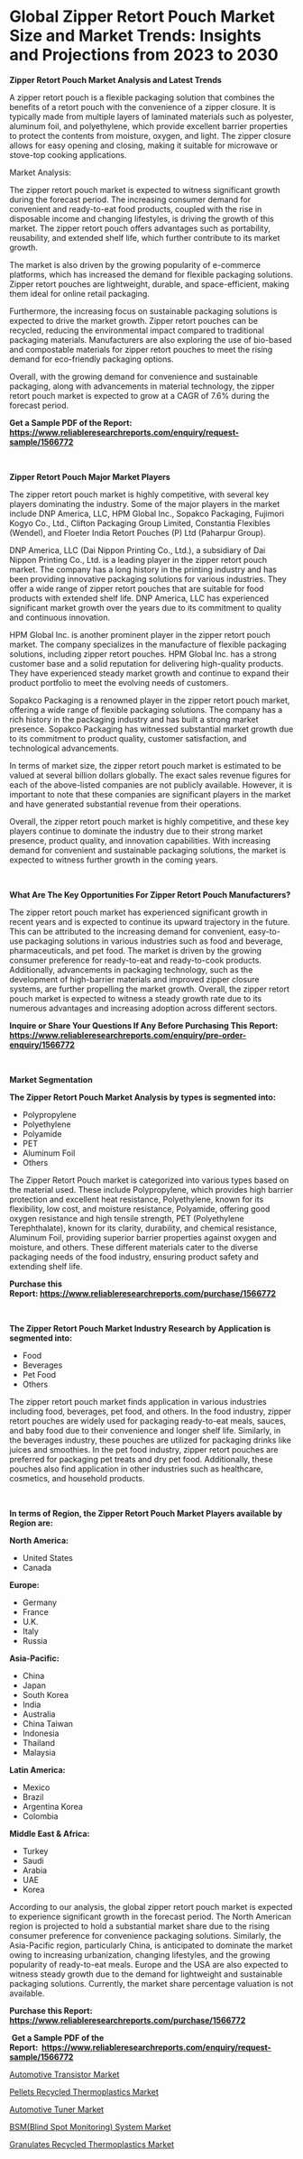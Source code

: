 <p><h1>Global Zipper Retort Pouch Market Size and Market Trends: Insights and Projections from 2023 to 2030</h1></p><p><strong>Zipper Retort Pouch Market Analysis and Latest Trends</strong></p>
<p><p>A zipper retort pouch is a flexible packaging solution that combines the benefits of a retort pouch with the convenience of a zipper closure. It is typically made from multiple layers of laminated materials such as polyester, aluminum foil, and polyethylene, which provide excellent barrier properties to protect the contents from moisture, oxygen, and light. The zipper closure allows for easy opening and closing, making it suitable for microwave or stove-top cooking applications.</p><p>Market Analysis:</p><p>The zipper retort pouch market is expected to witness significant growth during the forecast period. The increasing consumer demand for convenient and ready-to-eat food products, coupled with the rise in disposable income and changing lifestyles, is driving the growth of this market. The zipper retort pouch offers advantages such as portability, reusability, and extended shelf life, which further contribute to its market growth.</p><p>The market is also driven by the growing popularity of e-commerce platforms, which has increased the demand for flexible packaging solutions. Zipper retort pouches are lightweight, durable, and space-efficient, making them ideal for online retail packaging.</p><p>Furthermore, the increasing focus on sustainable packaging solutions is expected to drive the market growth. Zipper retort pouches can be recycled, reducing the environmental impact compared to traditional packaging materials. Manufacturers are also exploring the use of bio-based and compostable materials for zipper retort pouches to meet the rising demand for eco-friendly packaging options.</p><p>Overall, with the growing demand for convenience and sustainable packaging, along with advancements in material technology, the zipper retort pouch market is expected to grow at a CAGR of 7.6% during the forecast period.</p></p>
<p><strong>Get a Sample PDF of the Report:&nbsp; <a href="https://www.reliableresearchreports.com/enquiry/request-sample/1566772">https://www.reliableresearchreports.com/enquiry/request-sample/1566772</a></strong></p>
<p>&nbsp;</p>
<p><strong>Zipper Retort Pouch Major Market Players</strong></p>
<p><p>The zipper retort pouch market is highly competitive, with several key players dominating the industry. Some of the major players in the market include DNP America, LLC, HPM Global Inc., Sopakco Packaging, Fujimori Kogyo Co., Ltd., Clifton Packaging Group Limited, Constantia Flexibles (Wendel), and Floeter India Retort Pouches (P) Ltd (Paharpur Group).</p><p>DNP America, LLC (Dai Nippon Printing Co., Ltd.), a subsidiary of Dai Nippon Printing Co., Ltd. is a leading player in the zipper retort pouch market. The company has a long history in the printing industry and has been providing innovative packaging solutions for various industries. They offer a wide range of zipper retort pouches that are suitable for food products with extended shelf life. DNP America, LLC has experienced significant market growth over the years due to its commitment to quality and continuous innovation.</p><p>HPM Global Inc. is another prominent player in the zipper retort pouch market. The company specializes in the manufacture of flexible packaging solutions, including zipper retort pouches. HPM Global Inc. has a strong customer base and a solid reputation for delivering high-quality products. They have experienced steady market growth and continue to expand their product portfolio to meet the evolving needs of customers.</p><p>Sopakco Packaging is a renowned player in the zipper retort pouch market, offering a wide range of flexible packaging solutions. The company has a rich history in the packaging industry and has built a strong market presence. Sopakco Packaging has witnessed substantial market growth due to its commitment to product quality, customer satisfaction, and technological advancements.</p><p>In terms of market size, the zipper retort pouch market is estimated to be valued at several billion dollars globally. The exact sales revenue figures for each of the above-listed companies are not publicly available. However, it is important to note that these companies are significant players in the market and have generated substantial revenue from their operations.</p><p>Overall, the zipper retort pouch market is highly competitive, and these key players continue to dominate the industry due to their strong market presence, product quality, and innovation capabilities. With increasing demand for convenient and sustainable packaging solutions, the market is expected to witness further growth in the coming years.</p></p>
<p>&nbsp;</p>
<p><strong>What Are The Key Opportunities For Zipper Retort Pouch Manufacturers?</strong></p>
<p><p>The zipper retort pouch market has experienced significant growth in recent years and is expected to continue its upward trajectory in the future. This can be attributed to the increasing demand for convenient, easy-to-use packaging solutions in various industries such as food and beverage, pharmaceuticals, and pet food. The market is driven by the growing consumer preference for ready-to-eat and ready-to-cook products. Additionally, advancements in packaging technology, such as the development of high-barrier materials and improved zipper closure systems, are further propelling the market growth. Overall, the zipper retort pouch market is expected to witness a steady growth rate due to its numerous advantages and increasing adoption across different sectors.</p></p>
<p><strong>Inquire or Share Your Questions If Any Before Purchasing This Report: <a href="https://www.reliableresearchreports.com/enquiry/pre-order-enquiry/1566772">https://www.reliableresearchreports.com/enquiry/pre-order-enquiry/1566772</a></strong></p>
<p>&nbsp;</p>
<p><strong>Market Segmentation</strong></p>
<p><strong>The Zipper Retort Pouch Market Analysis by types is segmented into:</strong></p>
<p><ul><li>Polypropylene</li><li>Polyethylene</li><li>Polyamide</li><li>PET</li><li>Aluminum Foil</li><li>Others</li></ul></p>
<p><p>The Zipper Retort Pouch market is categorized into various types based on the material used. These include Polypropylene, which provides high barrier protection and excellent heat resistance, Polyethylene, known for its flexibility, low cost, and moisture resistance, Polyamide, offering good oxygen resistance and high tensile strength, PET (Polyethylene Terephthalate), known for its clarity, durability, and chemical resistance, Aluminum Foil, providing superior barrier properties against oxygen and moisture, and others. These different materials cater to the diverse packaging needs of the food industry, ensuring product safety and extending shelf life.</p></p>
<p><strong>Purchase this Report:&nbsp;<a href="https://www.reliableresearchreports.com/purchase/1566772">https://www.reliableresearchreports.com/purchase/1566772</a></strong></p>
<p>&nbsp;</p>
<p><strong>The Zipper Retort Pouch Market Industry Research by Application is segmented into:</strong></p>
<p><ul><li>Food</li><li>Beverages</li><li>Pet Food</li><li>Others</li></ul></p>
<p><p>The zipper retort pouch market finds application in various industries including food, beverages, pet food, and others. In the food industry, zipper retort pouches are widely used for packaging ready-to-eat meals, sauces, and baby food due to their convenience and longer shelf life. Similarly, in the beverages industry, these pouches are utilized for packaging drinks like juices and smoothies. In the pet food industry, zipper retort pouches are preferred for packaging pet treats and dry pet food. Additionally, these pouches also find application in other industries such as healthcare, cosmetics, and household products.</p></p>
<p>&nbsp;</p>
<p><strong>In terms of Region, the Zipper Retort Pouch Market Players available by Region are:</strong></p>
<p>
    <p> <strong> North America: </strong>
        <ul>
            <li>United States</li>
            <li>Canada</li>
        </ul>
        </p> 
    <p> <strong> Europe: </strong>
        <ul>
            <li>Germany</li>
            <li>France</li>
            <li>U.K.</li>
            <li>Italy</li>
            <li>Russia</li>
        </ul>
        </p> 
    <p> <strong> Asia-Pacific: </strong>
        <ul>
            <li>China</li>
            <li>Japan</li>
            <li>South Korea</li>
            <li>India</li>
            <li>Australia</li>
            <li>China Taiwan</li>
            <li>Indonesia</li>
            <li>Thailand</li>
            <li>Malaysia</li>
        </ul>
        </p> 
    <p> <strong> Latin America: </strong>
        <ul>
            <li>Mexico</li>
            <li>Brazil</li>
            <li>Argentina Korea</li>
            <li>Colombia</li>
        </ul>
        </p> 
    <p> <strong> Middle East & Africa: </strong>
        <ul>
            <li>Turkey</li>
            <li>Saudi</li>
            <li>Arabia</li>
            <li>UAE</li>
            <li>Korea</li>
        </ul>
    </p>
    </p>
<p><p>According to our analysis, the global zipper retort pouch market is expected to experience significant growth in the forecast period. The North American region is projected to hold a substantial market share due to the rising consumer preference for convenience packaging solutions. Similarly, the Asia-Pacific region, particularly China, is anticipated to dominate the market owing to increasing urbanization, changing lifestyles, and the growing popularity of ready-to-eat meals. Europe and the USA are also expected to witness steady growth due to the demand for lightweight and sustainable packaging solutions. Currently, the market share percentage valuation is not available.</p></p>
<p><strong>Purchase this Report: <a href="https://www.reliableresearchreports.com/purchase/1566772">https://www.reliableresearchreports.com/purchase/1566772</a></strong></p>
<p>&nbsp;<strong>Get a Sample PDF of the Report:&nbsp;&nbsp;<a href="https://www.reliableresearchreports.com/enquiry/request-sample/1566772">https://www.reliableresearchreports.com/enquiry/request-sample/1566772</a></strong></p>
<p><strong></strong></p>
<p><p><a href="https://medium.com/@twilabailey2000/automotive-transistor-market-size-growth-forecast-2023-2030-790d744d0eb1">Automotive Transistor Market</a></p><p><a href="https://github.com/sndrkn/Market-Research-Report-List-1/blob/main/pellets-recycled-thermoplastics-market.md">Pellets Recycled Thermoplastics Market</a></p><p><a href="https://medium.com/@chazmonahan2023/automotive-tuner-market-size-growth-forecast-2023-2030-cbdf87f447fe">Automotive Tuner Market</a></p><p><a href="https://www.linkedin.com/pulse/bsmblind-spot-monitoring-system-market-insights-players-n9zte/">BSM(Blind Spot Monitoring) System Market</a></p><p><a href="https://github.com/amae102299/Market-Research-Report-List-1/blob/main/granulates-recycled-thermoplastics-market.md">Granulates Recycled Thermoplastics Market</a></p></p>
